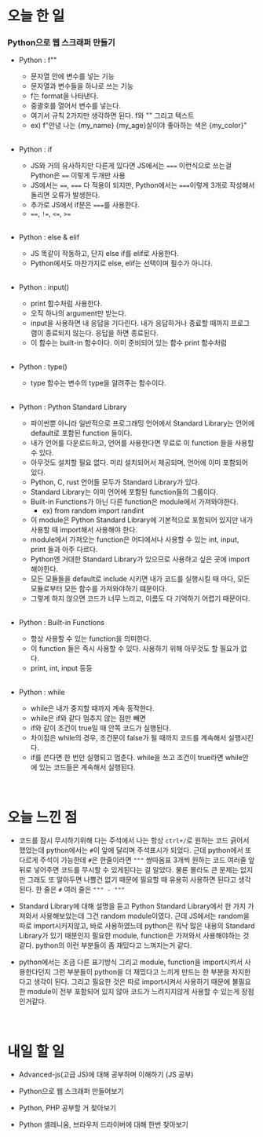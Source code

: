 # 오늘 한 일

### Python으로 웹 스크래퍼 만들기

- Python : f""

  - 문자열 안에 변수를 넣는 기능
  - 문자열과 변수들을 하나로 쓰는 기능
  - f는 format을 나타낸다.
  - 중괄호를 열어서 변수를 넣는다.
  - 여기서 규칙 2가지만 생각하면 된다. f와 "" 그리고 텍스트
  - ex) f"안녕 나는 {my_name} {my_age}살이야 좋아하는 색은 {my_color}"

  <br />

- Python : if

  - JS와 거의 유사하지만 다른게 있다면 JS에서는 `===` 이런식으로 쓰는걸 Python은 `==` 이렇게 두개만 사용
  - JS에서는 `==`, `===` 다 적용이 되지만, Python에서는 `===`이렇게 3개로 작성해서 돌리면 오류가 발생한다.
  - 추가로 JS에서 if문은 `===`를 사용한다.
  - `==`, `!=`, `<=`, `>=`

  <br />

- Python : else & elif

  - JS 똑같이 작동하고, 단지 else if를 elif로 사용한다.
  - Python에서도 마찬가지로 else, elif는 선택이며 필수가 아니다.

  <br />

- Python : input()

  - print 함수처럼 사용한다.
  - 오직 하나의 argument만 받는다.
  - input을 사용하면 내 응답을 기다린다. 내가 응답하거나 종료할 때까지 프로그램이 종료되지 않는다. 응답을 하면 종료된다.
  - 이 함수는 built-in 함수이다. 이미 준비되어 있는 함수 print 함수처럼

  <br />

- Python : type()

  - type 함수는 변수의 type을 알려주는 함수이다.

  <br />

- Python : Python Standard Library

  - 파이썬뿐 아니라 일반적으로 프로그래밍 언어에서 Standard Library는 언어에 default로 포함된 function 들이다.
  - 내가 언어를 다운로드하고, 언어를 사용한다면 무료로 이 function 들을 사용할 수 있다.
  - 아무것도 설치할 필요 없다. 미리 설치되어서 제공되며, 언어에 이미 포함되어 있다.
  - Python, C, rust 언어들 모두가 Standard Library가 있다.
  - Standard Library는 이미 언어에 포함된 function들의 그룹이다.
  - Built-in Functions가 아닌 다른 function은 module에서 가져와야한다.
    - ex) from random import randint
  - 이 module은 Python Standard Library에 기본적으로 포함되어 있지만 내가 사용할 때 import해서 사용해야 한다.
  - module에서 가져오는 function은 어디에서나 사용할 수 있는 int, input, print 들과 아주 다르다.
  - Python엔 거대한 Standard Library가 있으므로 사용하고 싶은 곳에 import 해야한다.
  - 모든 모듈들을 default로 include 시키면 내가 코드를 실행시킬 때 마다, 모든 모듈로부터 모든 함수를 가져와야하기 떄문이다.
  - 그렇게 하지 않으면 코드가 너무 느리고, 이름도 다 기억하기 어렵기 때문이다.

  <br />

- Python : Built-in Functions

  - 항상 사용할 수 있는 function을 의미한다.
  - 이 function 들은 즉시 사용할 수 있다. 사용하기 위해 아무것도 할 필요가 없다.
  - print, int, input 등등

  <br />

- Python : while

  - while은 내가 중지할 때까지 계속 동작한다.
  - while은 if와 같다 멈추지 않는 점만 빼면
  - if와 같이 조건이 true일 때 안쪽 코드가 실행된다.
  - 차이점은 while의 경우, 조건문이 false가 될 때까지 코드를 계속해서 실행시킨다.
  - if를 쓴다면 한 번만 실행되고 멈춘다. while을 쓰고 조건이 true라면 while안에 있는 코드들은 계속해서 실행된다.

<br />

# 오늘 느낀 점

- 코드를 잠시 무시하기위해 다는 주석에서 나는 항상 `ctrl+/`로 원하는 코드 긁어서 했었는데 python에서는 `#`이 앞에 달리며 주석표시가 되었다. 근데 python에서 또 다르게 주석이 가능한데 `#`은 한줄이라면 `"""` 쌍따옴표 3개씩 원하는 코드 여러줄 앞 뒤로 넣어주면 코드를 무시할 수 있게된다는 걸 알았다. 물론 몰라도 큰 문제는 없지만 그래도 또 알아두면 나쁠건 없기 때문에 필요할 때 유용히 사용하면 된다고 생각된다. 한 줄은 `#` 여러 줄은 `""" - """`

- Standard Library에 대해 설명을 듣고 Python Standard Library에서 한 가지 가져와서 사용해보았는데 그건 random module이였다. 근데 JS에서는 random을 따로 import시키지않고, 바로 사용하였느데 python은 워낙 많은 내용의 Standard Library가 있기 때문인지 필요한 module, function은 가져와서 사용해야하는 것 같다. python의 이런 부분들이 좀 재밌다고 느껴지는거 같다.

- python에서는 조금 다른 표기방식 그리고 module, function을 import시켜서 사용한다던지 그런 부분들이 python을 더 재밌다고 느끼게 만드는 한 부분을 차지한다고 생각이 된다. 그리고 필요한 것은 따로 import시켜서 사용하기 때문에 불필요한 module이 전부 포함되어 있지 않아 코드가 느려지지않게 사용할 수 있는게 장점인거같다.

<br />

# 내일 할 일

- Advanced-js(고급 JS)에 대해 공부하며 이해하기 (JS 공부)

- Python으로 웹 스크래퍼 만들어보기

- Python, PHP 공부할 거 찾아보기

- Python 셀레니움, 브라우저 드라이버에 대해 한번 찾아보기
